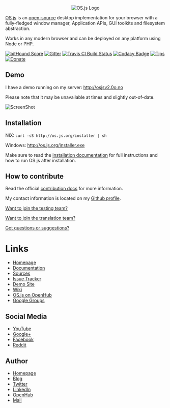 <p align="center">
  <img alt="OS.js Logo" src="https://raw.githubusercontent.com/andersevenrud/OS.js-v2/master/doc/logo/logo-big.png" />
</p>

[OS.js](http://os.js.org/) is an [open-source](https://raw.githubusercontent.com/andersevenrud/OS.js-v2/master/LICENSE) desktop implementation for your browser with a fully-fledged window manager, Application APIs, GUI toolkits and filesystem abstraction.

Works in any modern browser and can be deployed on any platform using Node or PHP.

[![bitHound Score](https://www.bithound.io/github/andersevenrud/OS.js-v2/badges/score.svg)](https://www.bithound.io/github/andersevenrud/OS.js-v2)
[![Gitter](https://img.shields.io/gitter/room/nwjs/nw.js.svg)](https://gitter.im/andersevenrud/OS.js-v2?utm_source=badge&utm_medium=badge&utm_campaign=pr-badge)
[![Travis CI Build Status](https://img.shields.io/travis/andersevenrud/OS.js-v2.svg)](https://travis-ci.org/andersevenrud/OS.js-v2)
[![Codacy Badge](https://api.codacy.com/project/badge/grade/61677f92d80d446ca37f7b6ab2fae032)](https://www.codacy.com/app/andersevenrud/OS-js-v2)
[![Tips](https://img.shields.io/gratipay/os-js.svg)](https://gratipay.com/os-js/)
[![Donate](https://img.shields.io/badge/paypal-donate-yellow.svg)](https://www.paypal.com/cgi-bin/webscr?cmd=_donations&business=andersevenrud%40gmail%2ecom&lc=NO&currency_code=USD&bn=PP%2dDonationsBF%3abtn_donate_SM%2egif%3aNonHosted)

## Demo

I have a demo running on my server: http://osjsv2.0o.no

Please note that it may be unavailable at times and slightly out-of-date.

![ScreenShot](https://raw.githubusercontent.com/andersevenrud/OS.js-v2/master/doc/screenshot.png)

## Installation

NIX: `curl -sS http://os.js.org/installer | sh`

Windows: http://os.js.org/installer.exe

Make sure to read the [installation documentation](https://github.com/andersevenrud/OS.js-v2/blob/master/INSTALL.md) for full instructions and how to run OS.js after installation.

## How to contribute

Read the official [contribution docs](https://github.com/andersevenrud/OS.js-v2/blob/master/CONTRIBUTING.md) for more information.

My contact information is located on my [Github profile](https://github.com/andersevenrud).

[Want to join the testing team?](https://github.com/andersevenrud/OS.js-v2/wiki/Join-the-testing-team)

[Want to join the translation team?](https://github.com/andersevenrud/OS.js-v2/wiki/Join-the-translation-team)

[Got questions or suggestions?](https://github.com/andersevenrud/OS.js-v2/issues/49)


# Links

* [Homepage](http://os.js.org/)
* [Documentation](http://os.js.org/doc/)
* [Sources](https://github.com/andersevenrud/OS.js-v2)
* [Issue Tracker](https://github.com/andersevenrud/OS.js-v2/issues)
* [Demo Site](http://osjsv2.0o.no/)
* [Wiki](https://github.com/andersevenrud/OS.js-v2/wiki)
* [OS.js on OpenHub](https://www.openhub.net/p/OS_js)
* [Google Groups](https://groups.google.com/forum/#!forum/osjsplatform)

## Social Media

* [YouTube](https://www.youtube.com/playlist?list=PLzC5Z5D-YLyEoYXWrxplUIek5uRyF92iG)
* [Google+](https://plus.google.com/b/113399210633478618934/113399210633478618934)
* [Facebook](https://www.facebook.com/pages/OSjs/226644300734574)
* [Reddit](http://www.reddit.com/r/osjs)

## Author

* [Homepage](http://andersevenrud.github.io/)
* [Blog](http://anderse.wordpress.com)
* [Twitter](https://twitter.com/andersevenrud)
* [LinkedIn](http://linkedin.com/in/andersevenrud)
* [OpenHub](https://www.openhub.net/accounts/andersevenrud)
* [Mail](andersevenrud@gmail.com)
